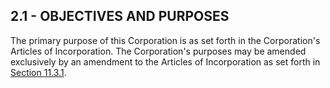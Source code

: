 ## **2.1 - OBJECTIVES AND PURPOSES**

The primary purpose of this Corporation is as set forth in the Corporation's Articles of Incorporation. The Corporation's purposes may be amended exclusively by an amendment to the Articles of Incorporation as set forth in [Section 11.3.1](https://github.com/ESIPFed/Governance/blob/master/Bylaws/Article%2011%20Miscellaneous%20provisions/11.03%20Amendment%20of%20articles%20of%20incorporation.md).
